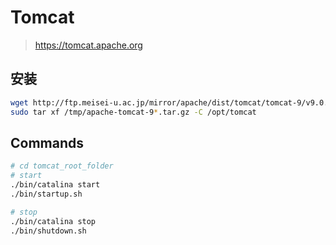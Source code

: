 # Tomcat

> <https://tomcat.apache.org>

## 安装

```bash
wget http://ftp.meisei-u.ac.jp/mirror/apache/dist/tomcat/tomcat-9/v9.0.26/bin/apache-tomcat-9.0.26.tar.gz -P /tmp
sudo tar xf /tmp/apache-tomcat-9*.tar.gz -C /opt/tomcat
```

## Commands

```bash
# cd tomcat_root_folder
# start
./bin/catalina start
./bin/startup.sh

# stop
./bin/catalina stop
./bin/shutdown.sh
```
